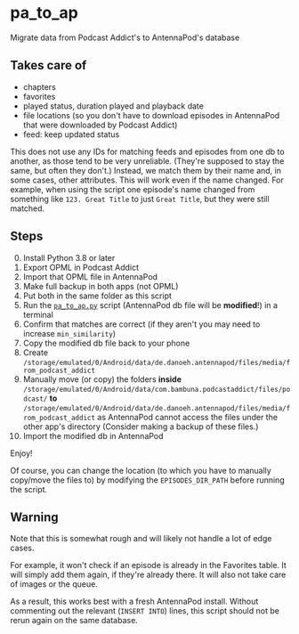 # pa_to_ap
Migrate data from Podcast Addict's to AntennaPod's database

## Takes care of
* chapters
* favorites
* played status, duration played and playback date
* file locations (so you don't have to download episodes in AntennaPod that were downloaded by Podcast Addict)
* feed: keep updated status

This does not use any IDs for matching feeds and episodes from one db to another, as those tend to be very unreliable. (They're supposed to stay the same, but often they don't.) Instead, we match them by their name and, in some cases, other attributes. This will work even if the name changed. For example, when using the script one episode's name changed from something like `123. Great Title` to just `Great Title`, but they were still matched.

## Steps

0. Install Python 3.8 or later
1. Export OPML in Podcast Addict
2. Import that OPML file in AntennaPod
3. Make full backup in both apps (not OPML)
4. Put both in the same folder as this script
5. Run the [`pa_to_ap.py`](pa_to_ap.py) script (AntennaPod db file will be **modified**!) in a terminal
6. Confirm that matches are correct (if they aren't you may need to increase `min_similarity`)
7. Copy the modified db file back to your phone
8. Create `/storage/emulated/0/Android/data/de.danoeh.antennapod/files/media/from_podcast_addict` 
9. Manually move (or copy) the folders **inside**
`/storage/emulated/0/Android/data/com.bambuna.podcastaddict/files/podcast/`
**to**
`/storage/emulated/0/Android/data/de.danoeh.antennapod/files/media/from_podcast_addict`
   as AntennaPod cannot access the files under the other app's directory (Consider making a backup of these files.)
10. Import the modified db in AntennaPod

Enjoy!

Of course, you can change the location (to which you have to manually copy/move the files to) by modifying the `EPISODES_DIR_PATH` before running the script.

## Warning
Note that this is somewhat rough and will likely not handle a lot of edge cases.

For example, it won't check if an episode is already in the Favorites table. It will simply add them again, if they're already there. It will also not take care of images or the queue.

As a result, this works best with a fresh AntennaPod install. Without commenting out the relevant (`INSERT INTO`) lines, this script should not be rerun again on the same database.

